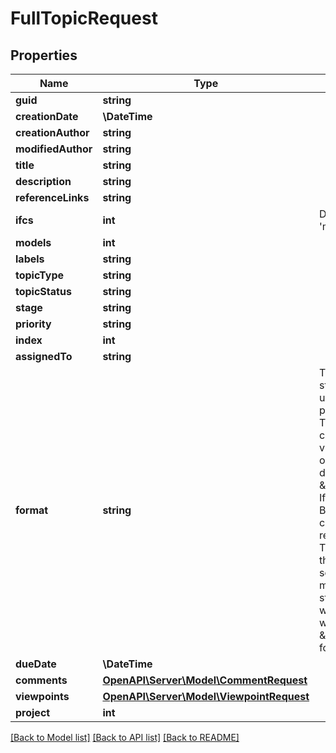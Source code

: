 # FullTopicRequest

## Properties
Name | Type | Description | Notes
------------ | ------------- | ------------- | -------------
**guid** | **string** |  | [optional] 
**creationDate** | **\DateTime** |  | [optional] 
**creationAuthor** | **string** |  | [optional] 
**modifiedAuthor** | **string** |  | [optional] 
**title** | **string** |  | 
**description** | **string** |  | [optional] 
**referenceLinks** | **string** |  | [optional] 
**ifcs** | **int** | DEPRECATED: Use &#39;models&#39; instead | [optional] 
**models** | **int** |  | [optional] 
**labels** | **string** |  | [optional] 
**topicType** | **string** |  | [optional] 
**topicStatus** | **string** |  | [optional] 
**stage** | **string** |  | [optional] 
**priority** | **string** |  | [optional] 
**index** | **int** |  | [optional] 
**assignedTo** | **string** |  | [optional] 
**format** | **string** | The BCF data structure may be used for other purposes than BCF Topics. (Storing coordinates, a viewpoint, a list of objecs, etc)         The default value is \&quot;standard\&quot;.         If you want to use the BCF routes to store custom data not related to a BCF Topic, you must set this value to something else.         You must add a query string filter if you want to fetch topics with a non \&quot;standard\&quot; format. | [optional] 
**dueDate** | **\DateTime** |  | [optional] 
**comments** | [**OpenAPI\Server\Model\CommentRequest**](CommentRequest.md) |  | [optional] 
**viewpoints** | [**OpenAPI\Server\Model\ViewpointRequest**](ViewpointRequest.md) |  | [optional] 
**project** | **int** |  | 

[[Back to Model list]](../README.md#documentation-for-models) [[Back to API list]](../README.md#documentation-for-api-endpoints) [[Back to README]](../README.md)


